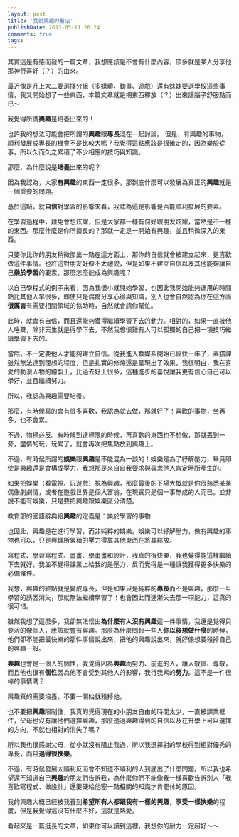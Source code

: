 ```yaml
---
layout: post
title: '我對興趣的看法'
publishDate: 2012-05-11 20:24
comments: true
tags: 
---
```



其實這是有感而發的一篇文章，我想應該是不會有什麼內容，頂多就是某人分享他那神奇喜好（？）的由來。

最近像是升上大二要選擇分組（多媒體、動畫、遊戲）還有妹妹要選學校這些事情，我又開始想了一些東西，本篇文章就是把東西釋放（？）出來讓腦子舒服點而已～

<!--more-->

我覺得所謂**興趣**是培養出來的！

也許我的想法可能會把所謂的**興趣**跟**專長**混在一起討論。
但是，有興趣的事物，順利發展成專長的機會不是比較大嗎？我覺得這點應該是很確定的，因為樂於從事，所以久而久之累積了不少相應的技巧與知識。

那麼，為什麼說是**培養**出來的呢？

因為我認為，大家**有興趣**的東西一定很多，那到底什麼可以發展為真正的**興趣**就是一個重要的問題。

基於這點，就**自信**對學習的影響來看，我認為這是影響是否能順利發展的要素。

在學習過程中，難免會想炫耀，但是大家都一樣有何好跟朋友炫耀，當然是不一樣的東西。那麼什麼是你所擅長的？那就一定是一開始有興趣，並且稍微深入的東西。

只要你比你的朋友稍微傑出一點在這方面上，那你的自信就會被建立起來，更喜歡做這件事情。也許這對朋友好像不太禮貌，但是如果不建立自信以及其他能夠讓自己**樂於學習**的要素，那麼怎麼能成為興趣呢？

以自己學程式的例子來看，因為我很小就開始學習，也因此我開始能夠運用的時間點比其他人早很多，即使只是偶爾分享心得與知識，別人也會自然認為你在這方面**很厲害**有需要相關領域的協助時，自然就會請你幫忙。

此時，就會有自信，而且還能夠獲得繼續學習下去的動力。相對的，如果一直被他人唾棄，除非天生就是得學下去，不然我想很難有人可以孤獨的自己把一項技巧繼續學習下去的。

當然，不一定要他人才能夠建立自信。從我進入數媒系開始已經快一年了，素描課雖然無法達到理想的程度，但是扎實的修煉還是呈現出了效果，我很明白，我在喜愛的動漫人物的繪製上，比過去好上很多，這種進步的喜悅讓我更有信心自己可以學好，並且繼續努力。

所以，我認為興趣需要培養。

那麼，有時候真的會有很多喜歡，我認為就去做，那就好了！喜歡的事物，坐再多，也不會累。

不過，物極必反。有時候到達極限的時候，再喜歡的東西也不想做，那就丟到一旁，盡情的玩，玩累了，就會再次把焦點放到興趣上。

不過，有時候所謂的**娛樂**跟**興趣**是不能混為一談的！娛樂是為了紓解壓力，畢竟即使是興趣還是會構成壓力，我想那是來自自我要求與尋求他人肯定時所產生的。

如果把娛樂（看電視、玩遊戲）視為興趣，那麼最後的下場大概就是你很熟悉某某偶像劇劇情，或者在遊戲世界是個大富翁，在現實只是個一事無成的人而已。並非說不能有娛樂，只是要把興趣跟娛樂區分清楚。

教育部的國語辭典給**興趣**的定義是：樂於學習的事物

也因此，興趣是在進行學習，而非純粹的娛樂。娛樂可以紓解壓力，做有興趣的事物也可以，只是興趣所累積的壓力得靠其他東西在將其釋放。

寫程式、學習寫程式、畫畫、學畫畫和設計，我真的很快樂，我也覺得能這樣繼續下去就好，我並不覺得課業上給我的是壓力，反而覺得是一種讓我獲得更多快樂的必備條件。

我想，興趣的終點就是變成專長，但是如果只是純粹的**專長**而不是興趣，那麼一旦學習的誘因消失，那就無法繼續學習了！也會因此而逐漸失去那一項能力，這真的很可惜。

雖然我想了這麼多，我卻無法悟出**為什麼有人沒有興趣**這一件事情，我還是覺得只要活的像個人，應該就會有興趣。那麼為什麼問起一些人**你以後想做什麼**的時候，他們卻不能把最快樂的那件事情說出來，把他的興趣說出來，就好像想要殺掉自己的興趣一般。

**興趣**也會是一個人的個性，我覺得因為**興趣**而努力、前進的人，讓人敬佩、尊敬，而且他也很有**個性**因為他不會受到其他人的影響，我行我素的**努力**。這不是一件很棒的事情嗎？

興趣真的需要培養，不要一開始就殺掉他。

也不要把**興趣**限制住，我真的覺得現在的小朋友自由的時間太少，一直被課業框住，父母也沒有讓他們選擇興趣，那麼透過興趣得到的自信以及在升學上可以選擇的方向，不就也相對的消失了嗎？

所以我也很感謝父母，從小就沒有阻止我過，所以我選擇對的學校得到相對優秀的專長，而且**過得很快樂**。

不過，有時候發展太順利反而會不知道不順利的人到底出了什麼問題。所以我也希望還不知道自己**興趣**的朋友們告訴我，為什麼你們不能像我一樣喜歡告訴別人「我喜歡寫程式、做設計」還要硬給他塞一點相關的知識才肯罷休的原因。

我的興趣大概已經被我養到**希望所有人都跟我有一樣的興趣，享受一樣快樂**的程度，但是我覺得這沒有什麼不好，這就是熱愛。

看起來是一篇挺長的文章，如果你可以讀到這裡，我想你的耐力一定超好～～
